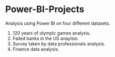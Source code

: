 # Power-BI-Projects
Analysis using Power BI on four different datasets.
1) 120 years of olympic games analysis. <br/>
2) Failed banks in the US anaylsis. <br/>
3) Survey taken by data professionals analysis. <br/>
4) Finance data analysis.

